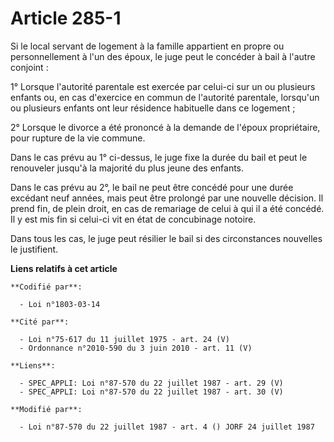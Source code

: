 # Article 285-1

Si le local servant de logement à la famille appartient en propre ou personnellement à l'un des époux, le juge peut le
concéder à bail à l'autre conjoint :

1° Lorsque l'autorité parentale est exercée par celui-ci sur un ou plusieurs enfants ou, en cas d'exercice en commun de
l'autorité parentale, lorsqu'un ou plusieurs enfants ont leur résidence habituelle dans ce logement ;

2° Lorsque le divorce a été prononcé à la demande de l'époux propriétaire, pour rupture de la vie commune.

Dans le cas prévu au 1° ci-dessus, le juge fixe la durée du bail et peut le renouveler jusqu'à la majorité du plus jeune des
enfants.

Dans le cas prévu au 2°, le bail ne peut être concédé pour une durée excédant neuf années, mais peut être prolongé par une
nouvelle décision. Il prend fin, de plein droit, en cas de remariage de celui à qui il a été concédé. Il y est mis fin si
celui-ci vit en état de concubinage notoire.

Dans tous les cas, le juge peut résilier le bail si des circonstances nouvelles le justifient.

**Liens relatifs à cet article**

	**Codifié par**:

	  - Loi n°1803-03-14

	**Cité par**:

	  - Loi n°75-617 du 11 juillet 1975 - art. 24 (V)
	  - Ordonnance n°2010-590 du 3 juin 2010 - art. 11 (V)

	**Liens**:

	  - SPEC_APPLI: Loi n°87-570 du 22 juillet 1987 - art. 29 (V)
	  - SPEC_APPLI: Loi n°87-570 du 22 juillet 1987 - art. 30 (V)

	**Modifié par**:

	  - Loi n°87-570 du 22 juillet 1987 - art. 4 () JORF 24 juillet 1987
